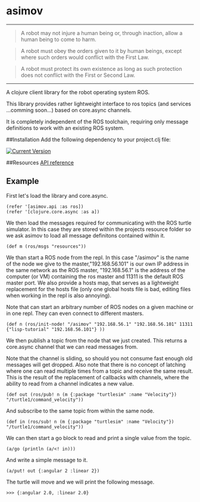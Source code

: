 # asimov

---

> A robot may not injure a human being or, through inaction, allow a human being to come to harm.

> A robot must obey the orders given to it by human beings, except where such orders would conflict with the First Law.

> A robot must protect its own existence as long as such protection does not conflict with the First or Second Law.

---

A clojure client library for the robot operating system ROS.

This library provides rather lightweight interface to ros topics (and services ...comming soon...) based on core.async channels.

It is completely independent of the ROS toolchain,
requiring only message definitions to work with an existing ROS system.

##Installation
Add the following dependency to your project.clj file:

[![Current Version](https://clojars.org/asimov/latest-version.svg)](https://clojars.org/asimov)

##Resources
[API reference](http://code-iai.github.io/asimov/doc/)
## Example
First let's load the library and core.async.

    (refer '[asimov.api :as ros])
    (refer '[clojure.core.async :as a])

We then load the messages required for communicating with the ROS turtle simulator. In this case they are stored within the projects resource folder
so we ask asimov to load all message definitons contained within it.

    (def m (ros/msgs "resources"))
    
We than start a ROS node from the repl. In this case "/asimov" is the name of the node we give to the master,"192.168.56.101" is our own IP address in the same network as the ROS master,  "192.168.56.1" is the
address of the computer (or VM) containing the ros master and 11311 is the default ROS master port. We also provide a hosts map, that serves as a lightweight replacement for the hosts file (only one global hosts file is bad, editing files when working in the repl is also annoying).

Note that  can start an arbitrary number of ROS nodes on a given machine or in one repl. They can even connect to different masters.

    (def n (ros/init-node! "/asimov" "192.168.56.1" "192.168.56.101" 11311 {"lisp-tutorial" "192.168.56.101"} ))

We then publish a topic from the node that we just created.
This returns a core.async channel that we can read messages from.

Note that the channel is sliding, so should you not consume fast enough old messages will get dropped.
Also note that there is no concept of latching where one can read multiple times from a topic and receive the same result. This is the result of the replacement of callbacks with channels, where the ability to read from a channel indicates a new value.

    (def out (ros/pub! n (m {:package "turtlesim" :name "Velocity"}) "/turtle1/command_velocity"))

And subscribe to the same topic from within the same node.

    (def in (ros/sub! n (m {:package "turtlesim" :name "Velocity"}) "/turtle1/command_velocity"))

We can then start a go block to read and print a single value from the topic.

    (a/go (println (a/<! in)))

And write a simple message to it.

    (a/put! out {:angular 2 :linear 2})

 The turtle will move and we will print the following message.
 
    >>> {:angular 2.0, :linear 2.0}

    
